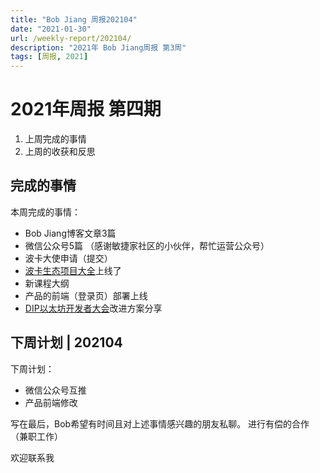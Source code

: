 ```yaml
---
title: "Bob Jiang 周报202104"
date: "2021-01-30"
url: /weekly-report/202104/
description: "2021年 Bob Jiang周报 第3周"
tags: [周报, 2021]
---
```


# 2021年周报 第四期

1. 上周完成的事情
2. 上周的收获和反思

## 完成的事情

本周完成的事情：

- Bob Jiang博客文章3篇
- 微信公众号5篇 （感谢敏捷家社区的小伙伴，帮忙运营公众号）
- 波卡大使申请（提交）
- [波卡生态项目大全](https://polka123.net)上线了
- 新课程大纲
- 产品的前端（登录页）部署上线
- [DIP以太坊开发者大会](https://ethfans.org/topics/33466)改进方案分享

## 下周计划 | 202104

下周计划：

- 微信公众号互推
- 产品前端修改

写在最后，Bob希望有时间且对上述事情感兴趣的朋友私聊。
进行有偿的合作（兼职工作）

欢迎联系我